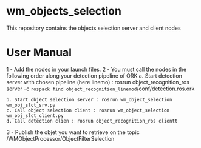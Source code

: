 # wm_objects_selection
This repository contains the objects selection server and client nodes

# User Manual
1 - Add the nodes in your launch files.
2 - You must call the nodes in the following order along your detection pipeline of ORK
	a. Start detection server with chosen pipeline (here linemo) : rosrun object_recognition_ros server -c `rospack find object_recognition_linemod`/conf/detection.ros.ork

	b. Start object selection server : rosrun wm_object_selection wm_obj_slct_srv.py
	c. Call object selection client : rosrun wm_object_selection wm_obj_slct_client.py
	d. Call detection clien : rosrun object_recognition_ros clientt 
3 - Publish the objet you want to retrieve on the topic /WMObjectProcessor/ObjectFilterSelection
		 

